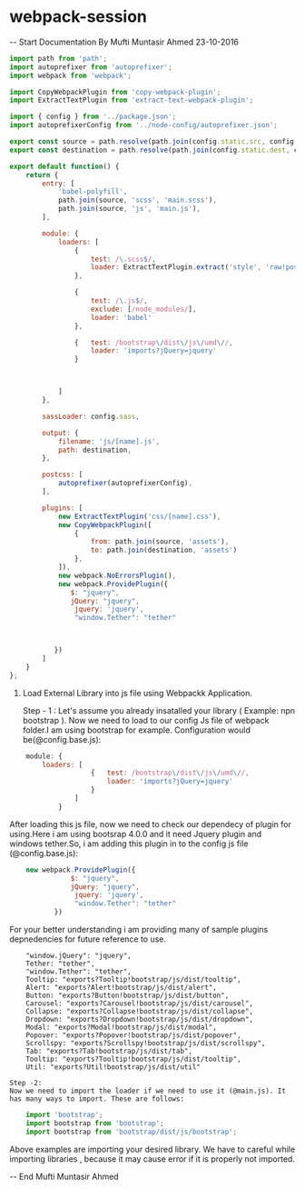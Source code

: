 # webpack-session

-- Start Documentation By Mufti Muntasir Ahmed 23-10-2016

```javascript
import path from 'path';
import autoprefixer from 'autoprefixer';
import webpack from 'webpack';

import CopyWebpackPlugin from 'copy-webpack-plugin';
import ExtractTextPlugin from 'extract-text-webpack-plugin';

import { config } from '../package.json';
import autoprefixerConfig from '../node-config/autoprefixer.json';

export const source = path.resolve(path.join(config.static.src, config.app));
export const destination = path.resolve(path.join(config.static.dest, config.app));

export default function() {
    return {
        entry: [
            'babel-polyfill',
            path.join(source, 'scss', 'main.scss'),
            path.join(source, 'js', 'main.js'),
        ],

        module: {
            loaders: [
                {
                    test: /\.scss$/,
                    loader: ExtractTextPlugin.extract('style', 'raw!postcss!sass')
                },

                {
                    test: /\.js$/,
                    exclude: [/node_modules/],
                    loader: 'babel'
                },

                {   test: /bootstrap\/dist\/js\/umd\//,
                    loader: 'imports?jQuery=jquery'
                }



            ]
        },

        sassLoader: config.sass,

        output: {
            filename: 'js/[name].js',
            path: destination,
        },

        postcss: [
            autoprefixer(autoprefixerConfig),
        ],

        plugins: [
            new ExtractTextPlugin('css/[name].css'),
            new CopyWebpackPlugin([
                {
                    from: path.join(source, 'assets'),
                    to: path.join(destination, 'assets')
                },
            ]),
            new webpack.NoErrorsPlugin(),
            new webpack.ProvidePlugin({
               $: "jquery",
               jQuery: "jquery",
                jquery: 'jquery',
                "window.Tether": "tether"



           })
        ]
    }
};
```


1. Load External Library into js file using Webpackk Application.

	Step - 1 :
		Let's assume you already insatalled your library ( Example: npn bootstrap ). Now we need to load to our config Js file of webpack folder.I am using bootstrap for example. Configuration would be(@config.base.js):
```javascript
	module: {
		loaders: [
					{   test: /bootstrap\/dist\/js\/umd\//,
						loader: 'imports?jQuery=jquery'
					}
				]
			}
```
After loading this js file, now we need to check our dependecy of plugin for using.Here i am using bootsrap 4.0.0 and it need Jquery plugin and windows tether.So, i am adding this plugin in to the config js file (@config.base.js):
```javascript
	new webpack.ProvidePlugin({
			   $: "jquery",
			   jQuery: "jquery",
				jquery: 'jquery',
				"window.Tether": "tether"
		   })
```
For your better understanding i am providing many of sample plugins depnedencies for future reference to use.
```
	"window.jQuery": "jquery",
	Tether: "tether",
	"window.Tether": "tether",
	Tooltip: "exports?Tooltip!bootstrap/js/dist/tooltip",
	Alert: "exports?Alert!bootstrap/js/dist/alert",
	Button: "exports?Button!bootstrap/js/dist/button",
	Carousel: "exports?Carousel!bootstrap/js/dist/carousel",
	Collapse: "exports?Collapse!bootstrap/js/dist/collapse",
	Dropdown: "exports?Dropdown!bootstrap/js/dist/dropdown",
	Modal: "exports?Modal!bootstrap/js/dist/modal",
	Popover: "exports?Popover!bootstrap/js/dist/popover",
	Scrollspy: "exports?Scrollspy!bootstrap/js/dist/scrollspy",
	Tab: "exports?Tab!bootstrap/js/dist/tab",
	Tooltip: "exports?Tooltip!bootstrap/js/dist/tooltip",
	Util: "exports?Util!bootstrap/js/dist/util"
```
	Step -2:
	Now we need to import the loader if we need to use it (@main.js). It has many ways to import. These are follows:
```javascript
	import 'bootstrap';
	import bootstrap from 'bootstrap';
	import bootstrap from 'bootstrap/dist/js/bootstrap';
```
									
Above examples are importing your desired library. We have to careful while importing libraries , because it may cause error if it is properly not imported.
			
			
				

-- End Mufti Muntasir Ahmed
